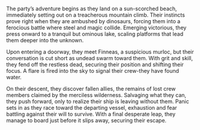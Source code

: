 <p>The party’s adventure begins as they land on a sun-scorched beach, immediately setting out on a treacherous mountain climb. Their instincts prove right when they are ambushed by dinosaurs, forcing them into a ferocious battle where steel and magic collide. Emerging victorious, they press onward to a tranquil but ominous lake, scaling platforms that lead them deeper into the unknown.</p>

<p>Upon entering a doorway, they meet Finneas, a suspicious murloc, but their conversation is cut short as undead swarm toward them. With grit and skill, they fend off the restless dead, securing their position and shifting their focus. A flare is fired into the sky to signal their crew-they have found water.</p>

<p>On their descent, they discover fallen allies, the remains of lost crew members claimed by the merciless wilderness. Salvaging what they can, they push forward, only to realize their ship is leaving without them. Panic sets in as they race toward the departing vessel, exhaustion and fear battling against their will to survive. With a final desperate leap, they manage to board just before it slips away, securing their escape.</p>
